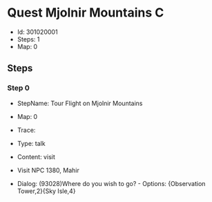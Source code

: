 # Quest Mjolnir Mountains C

- Id: 301020001
- Steps: 1
- Map: 0

## Steps

### Step 0
- StepName:  Tour Flight on Mjolnir Mountains
- Map:  0
- Trace:  
- Type:  talk
- Content:  visit
- Visit NPC 1380, Mahir

- Dialog: (93028)Where do you wish to go? - Options: {Observation Tower,2}{Sky Isle,4}


